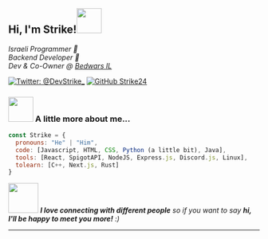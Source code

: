 <h2> Hi, I'm Strike!<img src="https://media.giphy.com/media/mGcNjsfWAjY5AEZNw6/giphy.gif" width="50"></h2>
<p><em>Israeli Programmer 📘<br>
  Backend Developer 👀
  </br>Dev & Co-Owner @ <a href="https://bwil.ml">Bedwars IL</a>
</em></p>

[![Twitter: @DevStrike_](https://img.shields.io/twitter/follow/DevStrike_?style=social)](https://twitter.com/DevStrike_)
[![GitHub Strike24](https://img.shields.io/github/followers/Strike24?label=follow&style=social)](https://github.com/Strike24)


### <img src="https://media.giphy.com/media/VgCDAzcKvsR6OM0uWg/giphy.gif" width="50"> A little more about me...  

```javascript
const Strike = {
  pronouns: "He" | "Him",
  code: [Javascript, HTML, CSS, Python (a little bit), Java],
  tools: [React, SpigotAPI, NodeJS, Express.js, Discord.js, Linux],
  tolearn: [C++, Next.js, Rust]
}
```

<img src="https://media.giphy.com/media/LnQjpWaON8nhr21vNW/giphy.gif" width="60"> <em><b>I love connecting with different people</b> so if you want to say <b>hi, I'll be happy to meet you more!</b> :)</em>

---
